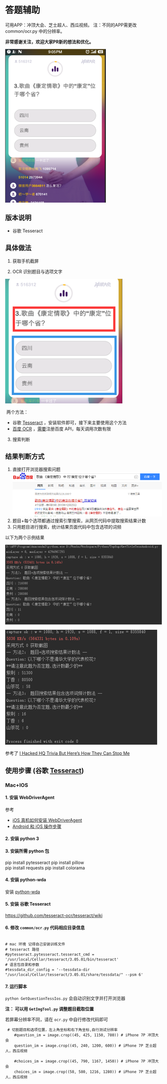 
# 答题辅助
可用APP：冲顶大会、芝士超人、西瓜视频。
注：不同的APP需更改 common/ocr.py 中的分辨率。


**非常感谢关注，欢迎大家PR新的想法和优化。**

![](/resources/screenshot.png)


## 版本说明
- 谷歌 Tesseract


## 具体做法

1. 获取手机截屏

2. OCR 识别题目与选项文字   

  ![](/resources/cut.png)

  ​
  两个方法：

  - 谷歌 [Tesseract](https://github.com/madmaze/pytesseract) ，安装软件即可，接下来主要使用这个方法
  - [百度 OCR](https://cloud.baidu.com/product/ocr) ，[需要]()注册百度 API，每天调用次数有限

3. 搜索判断

## 结果判断方式

1. 直接打开浏览器搜索问题
  ![](./resources/result.png)
2. 题目+每个选项都通过搜索引擎搜索，从网页代码中提取搜索结果计数
3. 只用题目进行搜索，统计结果页面代码中包含选项的词频

以下为两个示例结果

![](./resources/result2.png)

![](./resources/result3.png)

参考了 [I Hacked HQ Trivia But Here’s How They Can Stop Me](https://hackernoon.com/i-hacked-hq-trivia-but-heres-how-they-can-stop-me-68750ed16365)

## 使用步骤 (谷歌 [Tesseract](https://github.com/madmaze/pytesseract)) 
### Mac+IOS

#### 1. 安装 WebDriverAgent
参考
  -  [iOS 真机如何安装 WebDriverAgent](https://testerhome.com/topics/7220) 
  -  [Android 和 iOS 操作步骤](https://github.com/wangshub/wechat_jump_game/wiki/Android-%E5%92%8C-iOS-%E6%93%8D%E4%BD%9C%E6%AD%A5%E9%AA%A4)
#### 2. 安装 python 3
#### 3. 安装所需 python 包
pip install pytesseract
pip install pillow  
pip install requests
pip install colorama
#### 4. 安装 python-wda
安装 [python-wda](https://github.com/openatx/facebook-wda)



#### 5. 安装 谷歌 Tesseract

https://github.com/tesseract-ocr/tesseract/wiki

#### 6. 修改  `common/ocr.py` 代码相应目录信息
```

# mac 环境 记得自己安装训练文件
# tesseract 路径
#pytesseract.pytesseract.tesseract_cmd = '/usr/local/Cellar/tesseract/3.05.01/bin/tesseract'
# 语言包目录和参数
#tessdata_dir_config = '--tessdata-dir "/usr/local/Cellar/tesseract/3.05.01/share/tessdata/" --psm 6'
```

#### 7. 运行脚本
`python GetQuestionTessIos.py`
会自动识别文字并打开浏览器

**注： 可以用 `GetImgTool.py` 调整题目截取位置**

若屏幕分辨率不同，请在 `ocr.py` 中自行修改代码即可
```
 # 切割题目和选项位置，左上角坐标和右下角坐标,自行测试分辨率
    #question_im = image.crop((45, 425, 1150, 780)) # iPhone 7P 冲顶大会
    question_im = image.crop((45, 240, 1200, 600)) # iPhone 7P 芝士超人，西瓜视频
    
    #choices_im = image.crop((45, 790, 1167, 1450)) # iPhone 7P 冲顶大会
    choices_im = image.crop((58, 580, 1216, 1280)) # iPhone 7P 芝士超人，西瓜视频

